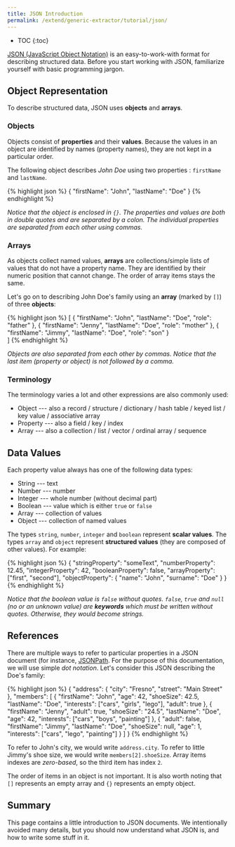 ```yaml
---
title: JSON Introduction
permalink: /extend/generic-extractor/tutorial/json/
---
```


* TOC
{:toc}

[JSON (JavaScript Object Notation)](http://www.json.org/) is an easy-to-work-with format for describing structured 
data. Before you start working with JSON, familiarize yourself with basic programming jargon.

## Object Representation
To describe structured data, JSON uses **objects** and **arrays**. 

### Objects
Objects consist of **properties** and their **values**. Because the values in an object are identified by names (property names), they are not kept in a particular order. 

The following object describes *John Doe* using two properties : `firstName` and `lastName`.

{% highlight json %}
{
    "firstName": "John",
    "lastName": "Doe"
}
{% endhighlight %}

*Notice that the object is enclosed in `{}`. The properties and values are both in double quotes and are separated 
by a colon. The individual properties are separated from each other using commas.*

### Arrays
As objects collect named values, **arrays** are collections/simple lists of values that do not have a property 
name. They are identified by their numeric position that cannot change. The order of array items stays the same.   

Let's go on to describing John Doe's family using an **array** (marked by `[]`) of three **objects**:

{% highlight json %}
[
    {
        "firstName": "John",
        "lastName": "Doe",
        "role": "father"
    },
    {
        "firstName": "Jenny",
        "lastName": "Doe",
        "role": "mother"
    },
    {
        "firstName": "Jimmy",
        "lastName": "Doe",
        "role": "son"
    }    
]
{% endhighlight %}

*Objects are also separated from each other by commas. Notice that the last item (property or object) is not 
followed by a comma.*

### Terminology
The terminology varies a lot and other expressions are also commonly used: 

- Object --- also a record / structure / dictionary / hash table / keyed list / key value / associative array
- Property --- also a field / key / index
- Array --- also a collection / list / vector / ordinal array / sequence

## Data Values
Each property value always has one of the following data types:

- String --- text
- Number --- number
- Integer --- whole number (without decimal part)
- Boolean --- value which is either `true` or `false`
- Array --- collection of values
- Object --- collection of named values

The types `string`, `number`, `integer` and `boolean` represent **scalar values**. The types `array` and `object` 
represent **structured values** (they are composed of other values). For example:

{% highlight json %}
{
    "stringProperty": "someText",
    "numberProperty": 12.45,
    "integerProperty": 42,
    "booleanProperty": false,
    "arrayProperty": ["first", "second"],
    "objectProperty": {
        "name": "John",
        "surname": "Doe"
    }
}
{% endhighlight %}

*Notice that the boolean value is `false` without quotes. `false`, `true` and `null` (no or an 
unknown value) are **keywords** which must be written without quotes. Otherwise, they would become strings.*

## References
There are multiple ways to refer to particular properties in a JSON document (for instance, [JSONPath](http://jsonpath.com/). 
For the purpose of this documentation, we will use simple *dot notation*. Let's consider this JSON describing the
Doe's family:

{% highlight json %}
{
    "address": {
        "city": "Fresno",
        "street": "Main Street"        
    },
    "members": [
        {
            "firstName": "John",
            "age": 42,
            "shoeSize": 42.5,
            "lastName": "Doe",
            "interests": ["cars", "girls", "lego"],
            "adult": true
        },
        {
            "firstName": "Jenny",
            "adult": true,
            "shoeSize": "24.5",
            "lastName": "Doe",
            "age": 42,
            "interests": ["cars", "boys", "painting"]
        },
        {
            "adult": false,
            "firstName": "Jimmy",
            "lastName": "Doe",
            "shoeSize": null,
            "age": 1,
            "interests": ["cars", "lego", "painting"]
        }
    ]
}
{% endhighlight %}

To refer to John's city, we would write `address.city`. To refer to little Jimmy's shoe size, we
would write `members[2].shoeSize`. Array items indexes are *zero-based*, so the third item has 
index `2`. 

The order of items in an object is not important. It is also worth noting that `[]` represents an empty array and 
`{}` represents an empty object.

## Summary
This page contains a little introduction to JSON documents. We intentionally avoided many details, 
but you should now understand what JSON is, and how to write some stuff in it.
